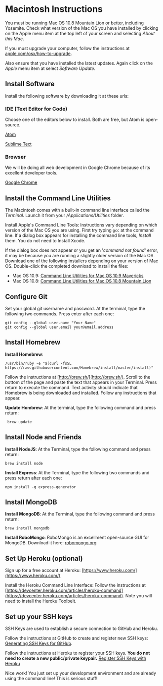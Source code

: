 Macintosh Instructions
====

You must be running Mac OS 10.8 Mountain Lion or better, including Yosemite. Check what version of the Mac OS you have installed by clicking on the Apple menu item at the top left of your screen and selecting *About this Mac*.

If you must upgrade your computer, follow the instructions at [apple.com/osx/how-to-upgrade](http://www.apple.com/osx/how-to-upgrade/).

Also ensure that you have installed the latest updates. Again click on the *Apple* menu item at select *Software Update*.

## Install Software

Install the following software by downloading it at these urls:

### IDE (Text Editor for Code)
Choose one of the editors below to install.  Both are free, but Atom is open-source.

[Atom](https://atom.io)

[Sublime Text](http://www.sublimetext.com/)

### Browser
We will be doing all web development in Google Chrome because of its excellent developer tools.

[Google Chrome](https://www.google.com/intl/en-US/chrome/browser/)


## Install the Command Line Utilities

The Macintosh comes with a built-in command line interface called the *Terminal*. Launch it from your */Applications/Utilities* folder.

Install Apple's Command Line Tools: Instructions vary depending on which version of the Mac OS you are using. First try typing `gcc` at the command line. If a dialog box appears for installing the command line tools, *Install* them. You do not need to Install Xcode.

If the dialog box does not appear or you get an '*command not found*' error, it may be because you are running a slightly older version of the Mac OS. Download one of the following installers depending on your version of Mac OS. Double-click the completed download to install the files:

- Mac OS 10.9: [Command Line Utilities for Mac OS 10.9 Mavericks](https://s3.amazonaws.com/okcoders/command_line_tools_for_osx_mavericks_april_2014.dmg)
- Mac OS 10.8: [Command Line Utilities for Mac OS 10.8 Mountain Lion](https://s3.amazonaws.com/okcoders/command_line_tools_for_osx_mountain_lion_april_2014.dmg)

## Configure Git

Set your global git username and password. At the terminal, type the following two commands. Press enter after each one:

	git config --global user.name "Your Name"
	git config --global user.email your@email.address

## Install Homebrew

**Install Homebrew**:

	/usr/bin/ruby -e "$(curl -fsSL https://raw.githubusercontent.com/Homebrew/install/master/install)"

 Follow the instructions at [http://brew.sh/](http://brew.sh/). Scroll to the bottom of the page and paste the text that appears in your Terminal. Press return to execute the command. Text activity should indicate that Homebrew is being downloaded and installed. Follow any instructions that appear.

**Update Hombrew**: At the terminal, type the following command and press return:

	 brew update

## Install Node and Friends

**Install NodeJS**: At the Terminal, type the following command and press return:

	brew install node

**Install Express**: At the Terminal, type the following two commands and press return after each one:

	npm install -g express-generator

## Install MongoDB

**Install MongoDB**: At the Terminal, type the following command and press return:

	brew install mongodb

**Install RoboMongo**:  RoboMongo is an excellment open-source GUI for MongoDB.  Download it here: [robomongo.org](https://robomongo.org/download)


## Set Up Heroku (optional)

Sign up for a free account at Heroku: [https://www.heroku.com/](https://www.heroku.com/)

Install the Heroku Command Line Interface: Follow the instructions at [https://devcenter.heroku.com/articles/heroku-command](https://devcenter.heroku.com/articles/heroku-command). Note you will need to install the Heroku Toolbelt.

## Set up your SSH keys

SSH Keys are used to establish a secure connection to GitHub and Heroku.

Follow the instructions at GitHub to create and register new SSH keys: [Generating SSH Keys for GitHub](https://help.github.com/articles/generating-ssh-keys).

Follow the instructions at Heroku to register your SSH keys. **You do not need to create a new public/private keypair.** [Register SSH Keys with Heroku](https://devcenter.heroku.com/articles/keys)

Nice work! You just set up your development environment and are already using the command line! This is serious stuff!
